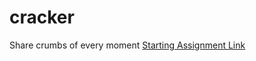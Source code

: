 # cracker
Share crumbs of every moment
[Starting Assignment Link](https://mymoneymysparta.notion.site/1-S-A-7b1eda1ff7b54a8593aa9afb43852436)
